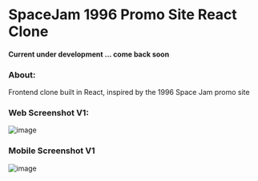 # SpaceJam 1996 Promo Site React Clone
#### Current under development ... come back soon
### About:
Frontend clone built in React, inspired by the 1996 Space Jam promo site
### Web Screenshot V1:
![image](https://user-images.githubusercontent.com/87671757/236546550-5acf93c3-3992-4c34-bce3-948078c48510.png)

### Mobile Screenshot V1
![image](https://user-images.githubusercontent.com/87671757/236552378-5501333f-b623-417c-b96a-2bebe98cf6b8.png)
